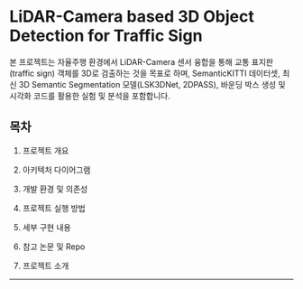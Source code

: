 LiDAR-Camera based 3D Object Detection for Traffic Sign
===================================================

본 프로젝트는 자율주행 환경에서 LiDAR-Camera 센서 융합을 통해 교통 표지판(traffic sign) 객체를 3D로 검출하는 것을 목표로 하며, SemanticKITTI 데이터셋, 최신 3D Semantic Segmentation 모델(LSK3DNet, 2DPASS), 바운딩 박스 생성 및 시각화 코드를 활용한 실험 및 분석을 포함합니다.   

목차
---
1. 프로젝트 개요
2. 아키텍처 다이어그램
3. 개발 환경 및 의존성
4. 프로젝트 실행 방법
5. 세부 구현 내용
6. 참고 논문 및 Repo

1. 프로젝트 소개
--------------